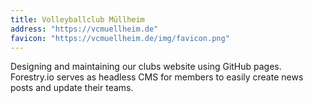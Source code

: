 ```yaml
---
title: Volleyballclub Müllheim
address: "https://vcmuellheim.de"
favicon: "https://vcmuellheim.de/img/favicon.png"
---
```

Designing and maintaining our clubs website using GitHub pages. Forestry.io serves as headless CMS for members to easily create news posts and update their teams.
